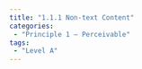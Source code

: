 ```yaml
---
title: "1.1.1 Non-text Content"
categories: 
 - "Principle 1 – Perceivable"
tags: 
 - "Level A"
---
```


